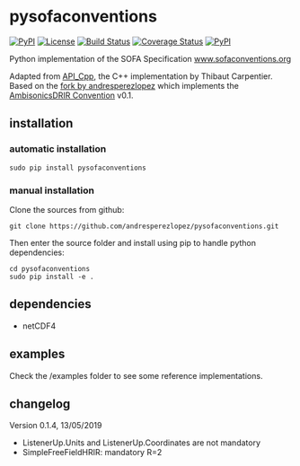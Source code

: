 # pysofaconventions

[![PyPI](https://img.shields.io/pypi/v/pysofaconventions.svg)](https://pypi.python.org/pypi/pysofaconventions)
[![License](https://img.shields.io/badge/License-BSD%203--Clause-blue.svg)](https://opensource.org/licenses/BSD-3-Clause)
[![Build Status](https://travis-ci.org/andresperezlopez/pysofaconventions.svg?branch=master)](https://travis-ci.org/andresperezlopez/pysofaconventions)
[![Coverage Status](https://coveralls.io/repos/github/andresperezlopez/pysofaconventions/badge.svg?branch=master)](https://coveralls.io/github/andresperezlopez/pysofaconventions?branch=master)
[![PyPI](https://img.shields.io/badge/python-2.7%2C%203.4%2C%203.5%2C%203.6-blue.svg)]()

Python implementation of the SOFA Specification
www.sofaconventions.org

Adapted from [API_Cpp](https://github.com/sofacoustics/API_Cpp), the C++ implementation by Thibaut Carpentier.
Based on the [fork by andresperezlopez](https://github.com/andresperezlopez/API_Cpp) which implements the [AmbisonicsDRIR Convention](https://zenodo.org/record/1299894) v0.1.


## installation

### automatic installation

`sudo pip install pysofaconventions`


### manual installation

Clone the sources from github:
```
git clone https://github.com/andresperezlopez/pysofaconventions.git
```

Then enter the source folder and install using pip to handle python dependencies:
```
cd pysofaconventions
sudo pip install -e .
```


## dependencies

- netCDF4


## examples

Check the /examples folder to see some reference implementations.


## changelog

Version 0.1.4, 13/05/2019
- ListenerUp.Units and ListenerUp.Coordinates are not mandatory
- SimpleFreeFieldHRIR: mandatory R=2
